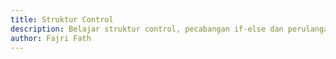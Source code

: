 ```yaml
---
title: Struktur Control
description: Belajar struktur control, pecabangan if-else dan perulangan.
author: Fajri Fath
---
```

